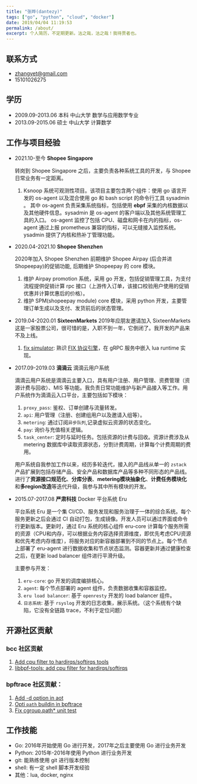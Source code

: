```yaml
---
title: "张晔(dantezy)"
tags: ["go", "python", "cloud", "docker"]
date: 2019/04/04 11:19:53
permalink: /about/
excerpt: 个人简历，不定期更新。沽之哉，沽之哉！我待贾者也。
---
```


## 联系方式

* zhangyet@gmail.com
* 15101026275

## 学历

* 2009.09-2013.06 本科 中山大学 数学与应用数学专业
* 2013.09-2015.06 硕士 中山大学 计算数学

## 工作与项目经验
* 2021.10-至今 **Shopee Singapore**

	转岗到 Shopee Singapore 之后，主要负责各种系统工具的开发，与 Shopee 日常业务有一定距离。
    1. Ksnoop 系统可观测性项目。该项目主要包含两个组件：使用 go 语言开发的 os-agent 以及混合使用 go 和 bash script 的命令行工具 sysadmin 。
	   其中 os-agent 负责采集系统指标，包括使用 **ebpf** 采集的内核数据以及其他硬件信息。sysadmin 是 os-agent 的客户端以及其他系统管理工具的入口。
	   os-agent 监控了包括 CPU、磁盘和网卡在内的指标，os-agent 通过上报 prometheus 兼容的指标，可以无缝接入监控系统。ysadmin 提供了内核和热补丁管理功能。
* 2020.04-2021.10 **Shopee Shenzhen**

    2020年加入 Shopee Shenzhen 前期维护 Shopee Airpay (后合并进 Shopeepay)的促销功能, 后期维护 Shopeepay 的 core 模块。

    1. 维护 Airpay promotion 系统，采用 go 开发，包括促销管理工具，为支付流程提供促销计算 rpc 接口（上游传入订单，该接口校验用户使用的促销优惠并计算优惠后的价格）。
	2. 维护 SPM(shopeepay module) core 模块，采用 python 开发，主要管理订单生成以及支付、发货前后的状态管理。

* 2019.04-2020.01 **SixteenMarkets**
	2019年应朋友邀请加入 SixteenMarkets 这是一家股票公司，很可惜的是，入职不到一年，它倒闭了。我开发的产品来不及上线。

    1. [fix simulator](https://zhangyet.github.io/archivers/fix_simulator): 熟识 [FIX 协议引擎](https://zhangyet.github.io/archivers/quickfixgo)，在 gRPC 服务中嵌入 lua runtime 实现。

* 2017.09-2019.03 **滴滴云** 滴滴云用户系统

    滴滴云用户系统是滴滴云主要入口，具有用户注册、用户管理、资费管理（资源计费与回收）、MIS 等功能。我负责日常功能维护与新产品接入等工作。用户系统作为滴滴云入口平台，主要包括如下模块：

    1. `proxy_pass`: 鉴权、订单创建与流量转发。
    1. `api`: 用户管理（注册、创建组用户以及邀请入组等）。
    1. `metering`: 通过订阅`异步队列`,记录虚拟云资源的状态变化。
    1. `pay`: 询价与充值相关逻辑。
    1. `task_center`: 定时与延时任务。包括资源的计费与回收。资源计费涉及从 metering 数据库中读取资源状态，分割计费周期，计算每个计费周期的费用。

    用户系统自我参加工作以来，经历多轮迭代，接入的产品线从单一的 `zstack` 产品扩展到包括存储产品、安全产品和数据库产品等多种不同形态的产品线。进行了**资源接口规范化**、**分库分表**、**metering模块抽象化**、**计费任务模块化**和**多region改造**等迭代升级，我参与其中所有模块的开发。

* 2015.07-2017.08 **严肃科技** Docker 平台系统 Eru

    平台系统 Eru 是一个集 CI/CD、服务发现和服务治理于一体的综合系统。每个服务更新之后会通过 CI 自动打包，生成镜像。开发人员可以通过界面或命令行更新版本。更新时，通过 Eru 系统的核心组件 eru-core 计算每个服务所需的资源（CPU和内存，可以根据业务内容选择资源维度，即优先考虑CPU资源和优先考虑内存维度），将服务对应的新容器部署到不同的节点上。每个节点上部署了 eru-agent 进行数据收集和节点状态监测。容器更新并通过健康检查之后，在更新 load balancer 组件进行平滑升级。

    主要参与开发：

    1. `eru-core`: go 开发的调度编排核心。
    1. `agent`: 每个节点部署的 agent 组件，负责数据收集和容器监控。
    1. `eru load balancer`: 基于 `openresty` 开发的 load balancer 组件。
    1. `日志系统`: 基于 `rsyslog` 开发的日志收集，展示系统。（这个系统有个缺陷，它没有全链路 trace，不利于定位问题）

## 开源社区贡献
### bcc 社区贡献
1. [Add cpu filter to hardirqs/softirqs tools](https://github.com/iovisor/bcc/pull/5107)
2. [libbpf-tools: add cpu filter for hardirqs/softirqs](https://github.com/iovisor/bcc/pull/5055)
### bpftrace 社区贡献：
1. [Add -d option in aot](https://github.com/bpftrace/bpftrace/pull/3363)
2. [Opti `path` buildin in bpftrace](https://github.com/bpftrace/bpftrace/pull/3401)
3. [Fix cgroup.path* unit test](https://github.com/bpftrace/bpftrace/pull/3434)


## 工作技能

* Go: 2016年开始使用 Go 进行开发，2017年之后主要使用 Go 进行业务开发
* Python: 2015年-2016年使用 Python 进行业务开发
* git: 能熟练使用 git 进行版本控制
* shell: 有一定 shell 脚本开发经验
* 其他：lua, docker, nginx
